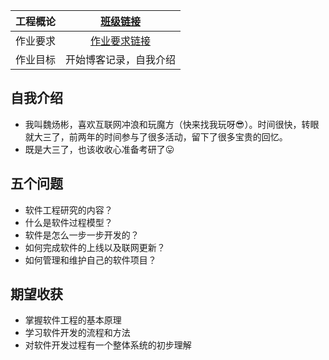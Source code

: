 |工程概论|[班级链接](https://edu.cnblogs.com/campus/jmu/ComputerScience21)|
| ------------ | :------------: |
|作业要求|[作业要求链接](https://edu.cnblogs.com/campus/jmu/ComputerScience21/homework/13033)|
|作业目标|开始博客记录，自我介绍|

## 自我介绍
- 我叫魏炀彬，喜欢互联网冲浪和玩魔方（快来找我玩呀😎）。时间很快，转眼就大三了，前两年的时间参与了很多活动，留下了很多宝贵的回忆。
- 既是大三了，也该收收心准备考研了😛

## 五个问题
- 软件工程研究的内容？
- 什么是软件过程模型？
- 软件是怎么一步一步开发的？
- 如何完成软件的上线以及联网更新？
- 如何管理和维护自己的软件项目？

## 期望收获
- 掌握软件工程的基本原理
- 学习软件开发的流程和方法
- 对软件开发过程有一个整体系统的初步理解

<!--
**wsyfine/wsyfine** is a ✨ _special_ ✨ repository because its `README.md` (this file) appears on your GitHub profile.

Here are some ideas to get you started:

- 🔭 I’m currently working on ...
- 🌱 I’m currently learning ...
- 👯 I’m looking to collaborate on ...
- 🤔 I’m looking for help with ...
- 💬 Ask me about ...
- 📫 How to reach me: ...
- 😄 Pronouns: ...
- ⚡ Fun fact: ...
-->

